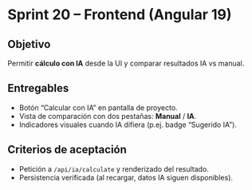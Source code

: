# Sprint 20 – Frontend (Angular 19)
## Objetivo
Permitir **cálculo con IA** desde la UI y comparar resultados IA vs manual.

## Entregables
- Botón “Calcular con IA” en pantalla de proyecto.
- Vista de comparación con dos pestañas: **Manual** / **IA**.
- Indicadores visuales cuando IA difiera (p.ej. badge “Sugerido IA”).

## Criterios de aceptación
- Petición a `/api/ia/calculate` y renderizado del resultado.
- Persistencia verificada (al recargar, datos IA siguen disponibles).
